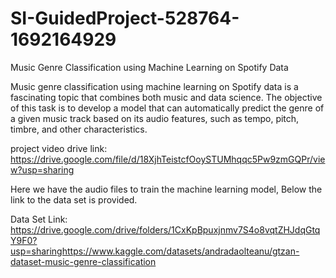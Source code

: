 # SI-GuidedProject-528764-1692164929
Music Genre Classification using Machine Learning on Spotify Data

Music genre classification using machine learning on Spotify data is a fascinating topic that combines both music and data science. The objective of this task is to develop a model that can automatically predict the genre of a given music track based on its audio features, such as tempo, pitch, timbre, and other characteristics.

project video drive link: https://drive.google.com/file/d/18XjhTeistcfOoySTUMhqqc5Pw9zmGQPr/view?usp=sharing

Here we have the audio files to train the machine learning model, Below the link to the data set is provided.

Data Set Link: https://drive.google.com/drive/folders/1CxKpBpuxjnmv7S4o8vqtZHJdqGtqY9F0?usp=sharinghttps://www.kaggle.com/datasets/andradaolteanu/gtzan-dataset-music-genre-classification
